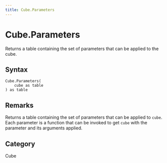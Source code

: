 ```yaml
---
title: Cube.Parameters
---
```


# Cube.Parameters


Returns a table containing the set of parameters that can be applied to the cube.


## Syntax

```powerquery
Cube.Parameters(
    cube as table
) as table
```


## Remarks

Returns a table containing the set of parameters that can be applied to <code>cube</code>. Each parameter is a function that can be invoked to get <code>cube</code> with the parameter and its arguments applied.



## Category
Cube
